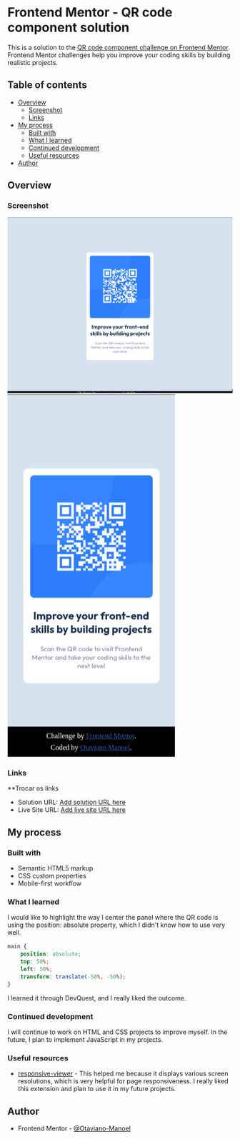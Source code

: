 # Frontend Mentor - QR code component solution

This is a solution to the [QR code component challenge on Frontend Mentor](https://www.frontendmentor.io/challenges/qr-code-component-iux_sIO_H). Frontend Mentor challenges help you improve your coding skills by building realistic projects. 

## Table of contents

- [Overview](#overview)
  - [Screenshot](#screenshot)
  - [Links](#links)
- [My process](#my-process)
  - [Built with](#built-with)
  - [What I learned](#what-i-learned)
  - [Continued development](#continued-development)
  - [Useful resources](#useful-resources)
- [Author](#author)

## Overview

### Screenshot

![Screenshot of desktop screen](./src/images/screenshot-desktop.png)
![Mobile screen screenshot](./src/images/screenshot-mobile.png)

### Links

**Trocar os links
- Solution URL: [Add solution URL here](https://www.frontendmentor.io/solutions/utilizei-o-positionabsolute-para-centralizar-no-centro-da-tela-z2muDrt1yH)
- Live Site URL: [Add live site URL here](https://otaviano-manoel.github.io/qr-code-component-main/)

## My process

### Built with

- Semantic HTML5 markup
- CSS custom properties
- Mobile-first workflow

### What I learned

I would like to highlight the way I center the panel where the QR code is using the position: absolute property, which I didn't know how to use very well.

```css
main {
    position: absolute;
    top: 50%;
    left: 50%;
    transform: translate(-50%, -50%);
}
```

I learned it through DevQuest, and I really liked the outcome.

### Continued development

I will continue to work on HTML and CSS projects to improve myself. In the future, I plan to implement JavaScript in my projects.

### Useful resources

- [responsive-viewer](https://github.com/skmail/responsive-viewer) - This helped me because it displays various screen resolutions, which is very helpful for page responsiveness. I really liked this extension and plan to use it in my future projects.

## Author

- Frontend Mentor - [@Otaviano-Manoel](https://www.frontendmentor.io/profile/Otaviano-Manoel)
